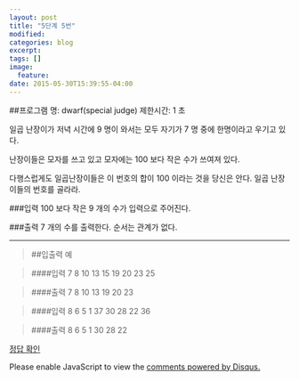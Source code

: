 ```yaml
---
layout: post
title: "5단계 5번"
modified:
categories: blog
excerpt:
tags: []
image:
  feature:
date: 2015-05-30T15:39:55-04:00
---
```


##프로그램 명: dwarf(special judge) 
제한시간: 1 초

일곱 난장이가 저녁 시간에 9 명이 와서는 모두 자기가 7 명 중에 한명이라고 우기고 있다. 

난장이들은 모자를 쓰고 있고 모자에는 100 보다 작은 수가 쓰여져 있다. 

다행스럽게도 일곱난장이들은 이 번호의 합이 100 이라는 것을 당신은 안다. 일곱 난장이들의 번호를 골라라. 

###입력
100 보다 작은 9 개의 수가 입력으로 주어진다. 

###출력
7 개의 수를 출력한다. 순서는 관계가 없다. 

-------
> ##입출력 예

> ####입력
7
8
10
13
15
19
20
23
25


> ####출력
7
8
10
13
19
20
23

> ####입력
8
6
5
1
37
30
28
22
36

> ####출력
8
6
5
1
30
28
22

[정답 확인]

[정답 확인]:  http://183.106.113.109/judgeonline/showmessage.php?pname=dwarf

<div id="disqus_thread"></div>
<script type="text/javascript">
    /* * * CONFIGURATION VARIABLES * * */
    var disqus_shortname = 'junyoung0225';
    
    /* * * DON'T EDIT BELOW THIS LINE * * */
    (function() {
        var dsq = document.createElement('script'); dsq.type = 'text/javascript'; dsq.async = true;
        dsq.src = '//' + disqus_shortname + '.disqus.com/embed.js';
        (document.getElementsByTagName('head')[0] || document.getElementsByTagName('body')[0]).appendChild(dsq);
    })();
</script>
<noscript>Please enable JavaScript to view the <a href="https://disqus.com/?ref_noscript" rel="nofollow">comments powered by Disqus.</a></noscript>
